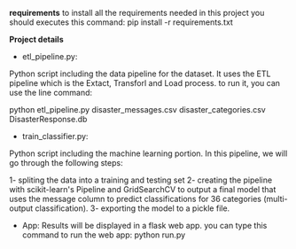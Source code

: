 **requirements**
to install all the requirements needed in this project you should executes this command:
pip install -r requirements.txt

**Project details**
- etl_pipeline.py:

Python script including the data pipeline for the dataset.
It uses the ETL pipeline which is the Extact, Transforl and Load process.
to run it, you can use the line command:

python etl_pipeline.py disaster_messages.csv disaster_categories.csv DisasterResponse.db

- train_classifier.py:

Python script including the machine learning portion. In this pipeline, we will
go through the following steps:

1- spliting the data into a training and testing set
2- creating the pipeline with scikit-learn's Pipeline and GridSearchCV
to output a final model that uses the message column to predict classifications for 36
categories (multi-output classification).
3- exporting the model to a pickle file.

- App:
Results will be displayed in a flask web app. you can type this command to 
run the web app:
python run.py
